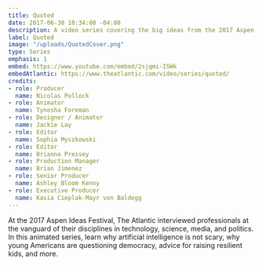 ```yaml
---
title: Quoted
date: 2017-06-30 10:34:00 -04:00
description: A video series covering the big ideas from the 2017 Aspen Ideas Festival.
label: Quoted
image: "/uploads/QuotedCover.png"
type: Series
emphasis: 1
embed: https://www.youtube.com/embed/2sjqmi-ISWk
embedAtlantic: https://www.theatlantic.com/video/series/quoted/
credits:
- role: Producer
  name: Nicolas Pollock
- role: Animator
  name: Tynesha Foreman
- role: Designer / Animator
  name: Jackie Lay
- role: Editor
  name: Sophia Myszkowski
- role: Editor
  name: Brianna Pressey
- role: Production Manager
  name: Brian Jimenez
- role: Senior Producer
  name: Ashley Bloom Kenny
- role: Executive Producer
  name: Kasia Cieplak-Mayr von Baldegg
---
```


At the 2017 Aspen Ideas Festival, The Atlantic interviewed professionals at the vanguard of their disciplines in technology, science, media, and politics. In this animated series, learn why artificial intelligence is not scary, why young Americans are questioning democracy, advice for raising resilient kids, and more.